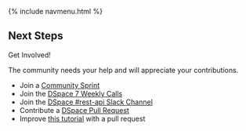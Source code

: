 {% include navmenu.html %}

## Next Steps


Get Involved!  

The community needs your help and will appreciate your contributions.

- Join a [Community Sprint](https://wiki.duraspace.org/display/DSPACE/DSpace+7+Community+Sprints)
- Join the [DSpace 7 Weekly Calls](https://wiki.duraspace.org/display/DSPACE/DSpace+7+Working+Group#DSpace7WorkingGroup-MeetingTimes&CommunicationChannels)
- Join the [DSpace #rest-api Slack Channel](https://dspace-org.slack.com/messages/C3T5FTLNP)
- Contribute a [DSpace Pull Request](https://wiki.duraspace.org/display/DSPACE/Development+with+Git)
- Improve [this tutorial](https://github.com/DSpace-Labs/DSpace7RestTutorial) with a pull request
